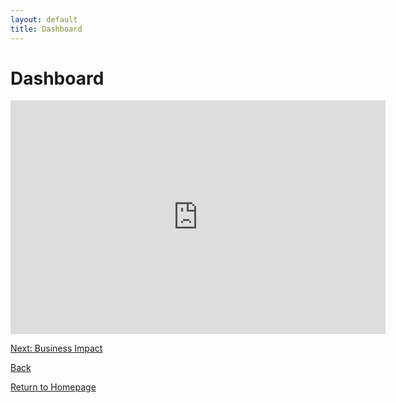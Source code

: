 ```yaml
---
layout: default
title: Dashboard
---
```

# Dashboard
<iframe title="Vegetables dashboard" width="600" height="373.5" src="https://app.powerbi.com/view?r=eyJrIjoiOWE5OTFjMDgtYWNiYS00M2FmLTgxOTgtMzljMTg5YzcyMTNiIiwidCI6IjNkZDc2Mzc0LThhNTEtNGZhZS05ZjMyLWQ2OGI5OWI3ZGVjNCJ9" frameborder="0" allowFullScreen="true"></iframe>

[Next: Business Impact]({{site.baseurl}}/Business-Impact)

[Back]({{site.baseurl}}/Analysis)

[Return to Homepage]({{site.baseurl}}/index)
